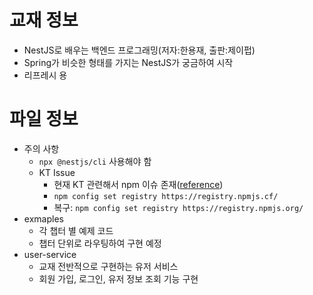 # 교재 정보
- NestJS로 배우는 백엔드 프로그래밍(저자:한용재, 출판:제이펍)
- Spring가 비슷한 형태를 가지는 NestJS가 궁금하여 시작
- 리프레시 용

# 파일 정보
- 주의 사항
  - `npx @nestjs/cli` 사용해야 함
  - KT Issue
    - 현재 KT 관련해서 npm 이슈 존재([reference](https://velog.io/@librarian/ts-jest-%EC%84%A4%EC%B9%98-%EC%95%88%EB%90%98%EB%8A%94-%ED%98%84%EC%83%81))
    - `npm config set registry https://registry.npmjs.cf/` 
    - 복구: `npm config set registry https://registry.npmjs.org/`
- exmaples
  - 각 챕터 별 예제 코드
  - 챕터 단위로 라우팅하여 구현 예정
- user-service
  - 교재 전반적으로 구현하는 유저 서비스
  - 회원 가입, 로그인, 유저 정보 조회 기능 구현
